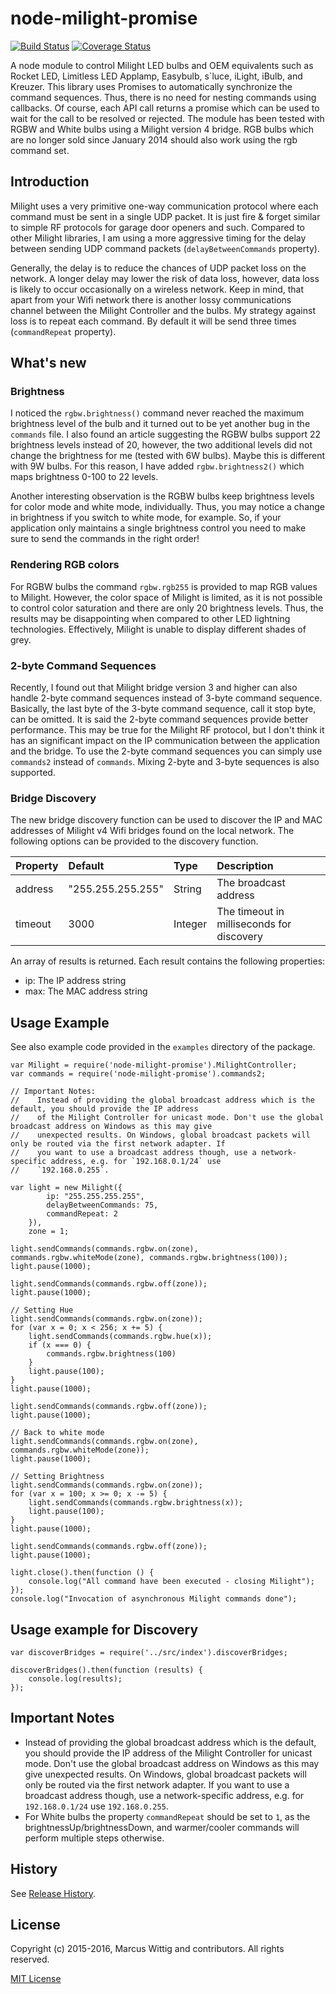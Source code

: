 # node-milight-promise

[![Build Status](https://travis-ci.org/mwittig/node-milight-promise.svg?branch=master)](https://travis-ci.org/mwittig/node-milight-promise)
[![Coverage Status](https://coveralls.io/repos/github/mwittig/node-milight-promise/badge.svg?branch=master)](https://coveralls.io/github/mwittig/node-milight-promise?branch=master)

A node module to control Milight LED bulbs and OEM equivalents such as Rocket LED, Limitless LED Applamp, 
 Easybulb, s`luce, iLight, iBulb, and Kreuzer. This library uses Promises to automatically synchronize the command 
 sequences. Thus, there is no need for nesting commands using callbacks. Of course, each API call returns a promise 
 which can be used to wait for the call to be resolved or rejected. The module has been tested with RGBW and White 
 bulbs using a Milight version 4 bridge. RGB bulbs which are no longer sold since January 2014 should also work using
 the rgb command set.

## Introduction

Milight uses a very primitive one-way communication protocol where each command must be sent in a 
 single UDP packet. It is just fire & forget similar to simple RF protocols for garage door openers and such.
 Compared to other Milight libraries, I am using a more aggressive timing for the delay between sending UDP command 
 packets (```delayBetweenCommands``` property). 
 
 Generally, the delay is to reduce the chances of UDP packet loss on the network. A longer delay may lower the risk of 
 data loss, however, data loss is likely to occur occasionally on a wireless network. Keep in mind, that apart from your 
 Wifi network there is another lossy communications channel between the Milight Controller and the bulbs. My strategy 
 against loss is to repeat each command. By default it will be send three times (```commandRepeat``` property). 
 
## What's new

### Brightness

I noticed the `rgbw.brightness()` command never reached the maximum brightness level of the bulb and it turned out to be
yet another bug in the `commands` file. I also found an article suggesting the RGBW bulbs support 22 brightness levels 
instead of 20, however, the two additional levels did not change the brightness for me (tested with 6W bulbs). Maybe 
this is different with 9W bulbs. For this reason, I have added `rgbw.brightness2()` which maps brightness 0-100 to 
22 levels.

Another interesting observation is the RGBW bulbs keep brightness levels for color mode and white mode, individually.
Thus, you may notice a change in brightness if you switch to white mode, for example. So, if your application only
maintains a single brightness control you need to make sure to send the commands in the right order!

### Rendering RGB colors

For RGBW bulbs the command `rgbw.rgb255` is provided to map RGB values to Milight. However, the
color space of Milight is limited, as it is not possible to control color saturation and there are only 20 
brightness levels. Thus, the results may be disappointing when compared to other LED lightning technologies.
Effectively, Milight is unable to display different shades of grey.
  
### 2-byte Command Sequences

Recently, I found out that Milight bridge version 3 and higher can also handle 2-byte command sequences instead of
3-byte command sequence. Basically, the last byte of the 3-byte command sequence, call it stop byte, can be omitted. 
It is said the 2-byte command sequences provide better performance. This may be true for the Milight RF protocol, 
but I don't think it has an significant impact on the IP communication between the application and the bridge. To use 
the 2-byte command sequences you can simply use `commands2` instead of `commands`. Mixing 2-byte and 3-byte sequences 
is also supported.

### Bridge Discovery

The new bridge discovery function can be used to discover the IP and MAC addresses of Milight v4 Wifi bridges found 
on the local network. The following options can be provided to the discovery function.

| Property  | Default           | Type    | Description                                 |
|:----------|:------------------|:--------|:--------------------------------------------|
| address   | "255.255.255.255" | String  | The broadcast address                       |
| timeout   | 3000              | Integer | The timeout in milliseconds for discovery   |

An array of results is returned. Each result contains the following properties:
* ip: The IP address string
* max: The MAC address string

## Usage Example

See also example code provided in the `examples` directory of the package.

    var Milight = require('node-milight-promise').MilightController;
    var commands = require('node-milight-promise').commands2;
    
    // Important Notes:
    //    Instead of providing the global broadcast address which is the default, you should provide the IP address
    //    of the Milight Controller for unicast mode. Don't use the global broadcast address on Windows as this may give
    //    unexpected results. On Windows, global broadcast packets will only be routed via the first network adapter. If
    //    you want to use a broadcast address though, use a network-specific address, e.g. for `192.168.0.1/24` use
    //    `192.168.0.255`.
    
    var light = new Milight({
            ip: "255.255.255.255",
            delayBetweenCommands: 75,
            commandRepeat: 2
        }),
        zone = 1;
    
    light.sendCommands(commands.rgbw.on(zone), commands.rgbw.whiteMode(zone), commands.rgbw.brightness(100));
    light.pause(1000);
    
    light.sendCommands(commands.rgbw.off(zone));
    light.pause(1000);
    
    // Setting Hue
    light.sendCommands(commands.rgbw.on(zone));
    for (var x = 0; x < 256; x += 5) {
        light.sendCommands(commands.rgbw.hue(x));
        if (x === 0) {
            commands.rgbw.brightness(100)
        }
        light.pause(100);
    }
    light.pause(1000);
    
    light.sendCommands(commands.rgbw.off(zone));
    light.pause(1000);
    
    // Back to white mode
    light.sendCommands(commands.rgbw.on(zone), commands.rgbw.whiteMode(zone));
    light.pause(1000);
    
    // Setting Brightness
    light.sendCommands(commands.rgbw.on(zone));
    for (var x = 100; x >= 0; x -= 5) {
        light.sendCommands(commands.rgbw.brightness(x));
        light.pause(100);
    }
    light.pause(1000);
    
    light.sendCommands(commands.rgbw.off(zone));
    light.pause(1000);
    
    light.close().then(function () {
        console.log("All command have been executed - closing Milight");
    });
    console.log("Invocation of asynchronous Milight commands done");

## Usage example for Discovery

    var discoverBridges = require('../src/index').discoverBridges;
    
    discoverBridges().then(function (results) {
        console.log(results);
    });
    
## Important Notes

* Instead of providing the global broadcast address which is the default, you should provide the IP address 
  of the Milight Controller for unicast mode. Don't use the global broadcast address on Windows as this may give
  unexpected results. On Windows, global broadcast packets will only be routed via the first network adapter. If
  you want to use a broadcast address though, use a network-specific address, e.g. for `192.168.0.1/24` use
  `192.168.0.255`.
* For White bulbs the property `commandRepeat` should be set to `1`, as the brightnessUp/brightnessDown, and
  warmer/cooler commands will perform multiple steps otherwise.
    
## History

See [Release History](https://github.com/mwittig/node-milight-promise/blob/master/HISTORY.md).

## License 

Copyright (c) 2015-2016, Marcus Wittig and contributors. All rights reserved.

[MIT License](https://github.com/mwittig/node-milight-promise/blob/master/LICENSE)